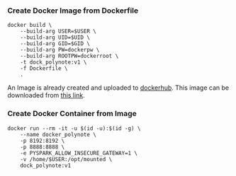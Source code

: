 ### Create Docker Image from Dockerfile
```
docker build \
    --build-arg USER=$USER \
    --build-arg UID=$UID \
    --build-arg GID=$GID \
    --build-arg PW=dockerpw \
    --build-arg ROOTPW=dockerroot \
    -t dock_polynote:v1 \
    -f Dockerfile \
    .
```

An Image is already created and uploaded to [dockerhub](https://hub.docker.com/). This image can be downloaded from [this link](https://hub.docker.com/repository/docker/sharifuli/polynote-jupyter-scala-spark-ds/general ).

### Create Docker Container from Image
```
docker run --rm -it -u $(id -u):$(id -g) \
    --name docker_polynote \
    -p 8192:8192 \
    -p 8888:8888 \
    -e PYSPARK_ALLOW_INSECURE_GATEWAY=1 \
    -v /home/$USER:/opt/mounted \
    dock_polynote:v1
```
